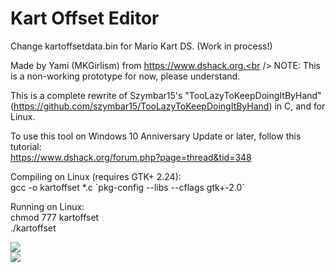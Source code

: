 # Kart Offset Editor
Change kartoffsetdata.bin for Mario Kart DS. (Work in process!)

Made by Yami (MKGirlism) from https://www.dshack.org.<br />
NOTE: This is a non-working prototype for now, please understand.

This is a complete rewrite of Szymbar15's "TooLazyToKeepDoingItByHand" (https://github.com/szymbar15/TooLazyToKeepDoingItByHand) in C, and for Linux.

To use this tool on Windows 10 Anniversary Update or later, follow this tutorial:<br />
https://www.dshack.org/forum.php?page=thread&tid=348

Compiling on Linux (requires GTK+ 2.24):<br />
gcc -o kartoffset *.c \`pkg-config --libs --cflags gtk+-2.0\`

Running on Linux:<br />
chmod 777 kartoffset<br />
./kartoffset

<img src="http://www.mkgirlism.jp/files/images/kartoffseteditor1.png" /><br />
<img src="http://www.mkgirlism.jp/files/images/kartoffseteditor2.png" />
